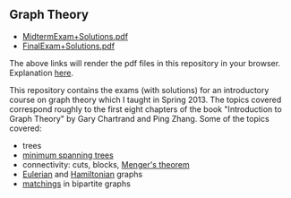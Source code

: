
## Graph Theory

* [MidtermExam+Solutions.pdf](http://sshastry.github.io/graph-theory-323/MidtermExam+Solutions.pdf)
* [FinalExam+Solutions.pdf](http://sshastry.github.io/graph-theory-323/FinalExam+Solutions.pdf)

The above links will render the pdf files in this repository in your browser. Explanation [here](http://webapps.stackexchange.com/questions/48061/can-i-trick-github-into-displaying-the-pdf-in-the-browser-instead-of-downloading).

This repository contains the exams (with solutions) for an introductory course on graph theory which I taught in Spring 2013. The topics covered correspond roughly to the first eight chapters of the book "Introduction to Graph Theory" by Gary Chartrand and Ping Zhang. Some of the topics covered:

* trees
* [minimum spanning trees](http://en.wikipedia.org/wiki/Minimum_spanning_tree)
* connectivity: cuts, blocks, [Menger's theorem](http://en.wikipedia.org/wiki/Menger%27s_theorem)
* [Eulerian](http://en.wikipedia.org/wiki/Eulerian_path) and [Hamiltonian](http://en.wikipedia.org/wiki/Hamiltonian_path) graphs
* [matchings](http://en.wikipedia.org/wiki/Matching_%28graph_theory%29) in bipartite graphs

